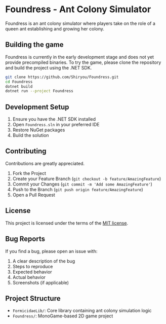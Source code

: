# Foundress - Ant Colony Simulator

Foundress is an ant colony simulator where players take on the role of a queen ant establishing and growing her colony.

## Building the game

Foundress is currently in the early development stage and does not yet provide precompiled binaries. To try the game, please clone the repository and build the project using the .NET SDK.

```sh
git clone https://github.com/Shiryou/Foundress.git
cd Foundress
dotnet build
dotnet run --project Foundress
```

## Development Setup

1. Ensure you have the .NET SDK installed
2. Open `Foundress.sln` in your preferred IDE
3. Restore NuGet packages
4. Build the solution

## Contributing

Contributions are greatly appreciated.

1. Fork the Project
2. Create your Feature Branch (`git checkout -b feature/AmazingFeature`)
3. Commit your Changes (`git commit -m 'Add some AmazingFeature'`)
4. Push to the Branch (`git push origin feature/AmazingFeature`)
5. Open a Pull Request

## License

This project is licensed under the terms of the [MIT license](./LICENSE).

## Bug Reports

If you find a bug, please open an issue with:
1. A clear description of the bug
2. Steps to reproduce
3. Expected behavior
4. Actual behavior
5. Screenshots (if applicable)

## Project Structure

- `FormicidaeLib/`: Core library containing ant colony simulation logic
- `Foundress/`: MonoGame-based 2D game project

